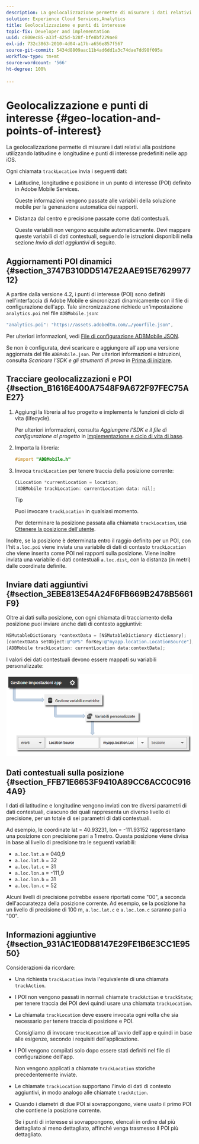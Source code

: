 ```yaml
---
description: La geolocalizzazione permette di misurare i dati relativi alla posizione utilizzando latitudine e longitudine e punti di interesse predefiniti nelle app iOS.
solution: Experience Cloud Services,Analytics
title: Geolocalizzazione e punti di interesse
topic-fix: Developer and implementation
uuid: c800ec85-a33f-425d-b28f-bfe8bf229ae8
exl-id: 732c3863-2010-4d04-a17b-a656e857f567
source-git-commit: 5434d8809aac11b4ad6dd1a3c74dae7dd98f095a
workflow-type: tm+mt
source-wordcount: '566'
ht-degree: 100%

---
```


# Geolocalizzazione e punti di interesse {#geo-location-and-points-of-interest}

La geolocalizzazione permette di misurare i dati relativi alla posizione utilizzando latitudine e longitudine e punti di interesse predefiniti nelle app iOS.

Ogni chiamata `trackLocation` invia i seguenti dati:

* Latitudine, longitudine e posizione in un punto di interesse (POI) definito in Adobe Mobile Services.

   Queste informazioni vengono passate alle variabili della soluzione mobile per la generazione automatica dei rapporti.

* Distanza dal centro e precisione passate come dati contestuali.

   Queste variabili non vengono acquisite automaticamente. Devi mappare queste variabili di dati contestuali, seguendo le istruzioni disponibili nella sezione *Invio di dati aggiuntivi* di seguito.

## Aggiornamenti POI dinamici {#section_3747B310DD5147E2AAE915E762997712}

A partire dalla versione 4.2, i punti di interesse (POI) sono definiti nell&#39;interfaccia di Adobe Mobile e sincronizzati dinamicamente con il file di configurazione dell&#39;app. Tale sincronizzazione richiede un&#39;impostazione `analytics.poi` nel file `ADBMobile.json`:

```js
"analytics.poi": "https://assets.adobedtm.com/…/yourfile.json",
```

Per ulteriori informazioni, vedi [File di configurazione ADBMobile JSON](/help/ios/configuration/json-config/json-config.md).

Se non è configurata, devi scaricare e aggiungere all&#39;app una versione aggiornata del file `ADBMobile.json`. Per ulteriori informazioni e istruzioni, consulta *Scaricare l’SDK e gli strumenti di prova* in [Prima di iniziare](/help/ios/getting-started/requirements.md).

## Tracciare geolocalizzazioni e POI {#section_B1616E400A7548F9A672F97FEC75AE27}

1. Aggiungi la libreria al tuo progetto e implementa le funzioni di ciclo di vita (lifecycle).

   Per ulteriori informazioni, consulta *Aggiungere l’SDK e il file di configurazione al progetto* in [Implementazione e ciclo di vita di base](/help/ios/getting-started/dev-qs.md).
1. Importa la libreria:

   ```objective-c
   #import "ADBMobile.h"
   ```

1. Invoca `trackLocation` per tenere traccia della posizione corrente:

   ```objective-c
   CLLocation *currentLocation = location; 
   [ADBMobile trackLocation: currentLocation data: nil]; 
   ```

   >[!TIP]
   >
   >Puoi invocare `trackLocation` in qualsiasi momento.

   Per determinare la posizione passata alla chiamata `trackLocation`, usa [Ottenere la posizione dell&#39;utente](https://developer.apple.com/Library/ios/documentation/UserExperience/Conceptual/LocationAwarenessPG/CoreLocation/CoreLocation.html).

Inoltre, se la posizione è determinata entro il raggio definito per un POI, con l&#39;hit `a.loc.poi` viene inviata una variabile di dati di contesto `trackLocation` che viene inserita come POI nei rapporti sulla posizione. Viene inoltre inviata una variabile di dati contestuali `a.loc.dist`, con la distanza (in metri) dalle coordinate definite.

## Inviare dati aggiuntivi {#section_3EBE813E54A24F6FB669B2478B5661F9}

Oltre ai dati sulla posizione, con ogni chiamata di tracciamento della posizione puoi inviare anche dati di contesto aggiuntivi:

```objective-c
NSMutableDictionary *contextData = [NSMutableDictionary dictionary]; 
[contextData setObject:@"GPS" forKey:@"myapp.location.LocationSource"]; 
[ADBMobile trackLocation: currentLocation data:contextData];
```

I valori dei dati contestuali devono essere mappati su variabili personalizzate:

![](assets/map-location-context-data.png)

## Dati contestuali sulla posizione {#section_FFB71E6653F9410A89CC6ACC0C9164A9}

I dati di latitudine e longitudine vengono inviati con tre diversi parametri di dati contestuali, ciascuno dei quali rappresenta un diverso livello di precisione, per un totale di sei parametri di dati contestuali.

Ad esempio, le coordinate lat = 40.93231, lon = -111.93152 rappresentano una posizione con precisione pari a 1 metro. Questa posizione viene divisa in base al livello di precisione tra le seguenti variabili:

* `a.loc.lat.a` = 040,9
* `a.loc.lat.b` = 32
* `a.loc.lat.c` = 31
* `a.loc.lon.a` = -111,9
* `a.loc.lon.b` = 31
* `a.loc.lon.c` = 52

Alcuni livelli di precisione potrebbe essere riportati come &quot;00&quot;, a seconda dell&#39;accuratezza della posizione corrente. Ad esempio, se la posizione ha un livello di precisione di 100 m, `a.loc.lat.c` e `a.loc.lon.c` saranno pari a &quot;00&quot;.

## Informazioni aggiuntive {#section_931AC1E0D88147E29FE1B6E3CC1E9550}

Considerazioni da ricordare:

* Una richiesta `trackLocation` invia l&#39;equivalente di una chiamata `trackAction`.

* I POI non vengono passati in normali chiamate `trackAction` e `trackState`; per tenere traccia dei POI devi quindi usare una chiamata `trackLocation`.

* La chiamata `trackLocation` deve essere invocata ogni volta che sia necessario per tenere traccia di posizione e POI.

   Consigliamo di invocare `trackLocation` all&#39;avvio dell&#39;app e quindi in base alle esigenze, secondo i requisiti dell&#39;applicazione.

* I POI vengono compilati solo dopo essere stati definiti nel file di configurazione dell&#39;app.

   Non vengono applicati a chiamate `trackLocation` storiche precedentemente inviate.
* Le chiamate `trackLocation` supportano l&#39;invio di dati di contesto aggiuntivi, in modo analogo alle chiamate `trackAction`.

* Quando i diametri di due POI si sovrappongono, viene usato il primo POI che contiene la posizione corrente.

   Se i punti di interesse si sovrappongono, elencali in ordine dal più dettagliato al meno dettagliato, affinché venga trasmesso il POI più dettagliato.
